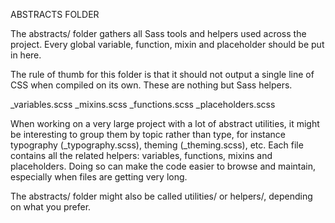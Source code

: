 ABSTRACTS FOLDER

The abstracts/ folder gathers all Sass tools and helpers used across the project. Every global variable, function, mixin and placeholder should be put in here.

The rule of thumb for this folder is that it should not output a single line of CSS when compiled on its own. These are nothing but Sass helpers.

\_variables.scss
\_mixins.scss
\_functions.scss
\_placeholders.scss

When working on a very large project with a lot of abstract utilities, it might be interesting to group them by topic rather than type, for instance typography (\_typography.scss), theming (\_theming.scss), etc. Each file contains all the related helpers: variables, functions, mixins and placeholders. Doing so can make the code easier to browse and maintain, especially when files are getting very long.

The abstracts/ folder might also be called utilities/ or helpers/, depending on what you prefer.
